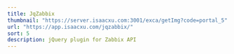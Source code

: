 ```yaml
---
title: JqZabbix
thumbnail: "https://server.isaacxu.com:3001/exca/getImg?code=portal_5"
url: "https://app.isaacxu.com/jqzabbix/"
sort: 5
description: jQuery plugin for Zabbix API
---
```

